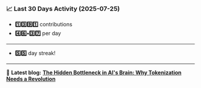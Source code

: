 <!--START_STATS-->
### 📈 Last 30 Days Activity (2025-07-25)  
- **1️⃣3️⃣9️⃣1️⃣** contributions  
- **4️⃣6️⃣•3️⃣7️⃣** per day
---
- **5️⃣5️⃣** day streak!
---
📝 **Latest blog:** [**The Hidden Bottleneck in AI's Brain: Why Tokenization Needs a Revolution**](https://andriak.com/blog/tokenization-revolution)
<!--END_STATS-->
